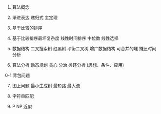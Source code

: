 1. 算法概念

2. 渐进表达 递归式 主定理

3. 基于比较的排序

4. 基于比较排序最坏复杂度 线性时间排序 中位数 线性选择

5. 数据结构 二叉搜索树 红黑树 平衡二叉树 增广数据结构 可合并的堆 摊还时间分析

6. 算法分析 动态规划 贪心 分治 摊还分析 (思想、条件、应用)

0-1 背包问题

7. 图上问题 最小生成树 最短路 最大流

8. 字符串匹配

9. P NP 近似